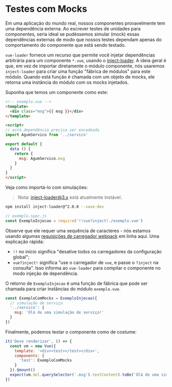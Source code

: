 # Testes com Mocks

Em uma aplicação do mundo real, nossos componentes provavelmente tem uma dependência externa. Ao escrever testes de unidades para componentes, seria ideal se pudéssemos simular \(mock\) essas dependências externas de modo que nossos testes dependam apenas do comportamento do componente que está sendo testado.

`vue-loader` fornece um recurso que permite você injetar dependências arbitrária para um componente `*.vue`, usando o [inject-loader](https://github.com/plasticine/inject-loader). A ideia geral é que, em vez de importar diretamente o módulo componente, nós usaremos `inject-loader` para criar uma função "fábrica de módulos" para este módulo. Quando está função é chamada com um objeto de mocks, ele retorna uma instância do módulo com os mocks injetados.

Suponha que temos um componente como este:

```html
<!-- exemplo.vue -->
<template>
  <div class="msg">{{ msg }}</div>
</template>

<script>
// está dependência precisa ser encadeada
import AgumServico from '../servico'

export default {
  data () {
    return {
      msg: AgumServico.msg
    }
  }
}
</script>
```

Veja como importá-lo com simulações:

> Nota: inject-loader@3.x está atualmente instável.

```bash
npm install inject-loader@^2.0.0 --save-dev
```

```js
// exemplo.spec.js
const ExemploInjecao = require('!!vue?inject!./exemplo.vue')
```

Observe que ele requer uma sequência de caracteres - nós estamos usando algumas [requisições de carregador webpack](https://webpack.github.io/docs/loaders.html) em linha aqui. Uma explicação rápida:

- `!!` no início significa "desative todos os carregadores da configuração global";
- `vue?inject!` significa "use o carregador de `vue`, e passe o `?inject` na consulta". Isso informa ao `vue-loader` para compilar o componente no modo injeção de dependência.

O retorno de `ExemploInjecao` é uma função de fábrica que pode ser chamada para criar instâncias do módulo `exemplo.vue`.

```js
const ExemploComMocks = ExemploInjecao({
  // simulação de serviço
  '../servico': {
    msg: 'Olá de uma simulação de serviço!'
  }
})
```

Finalmente, podemos testar o componente como de costume:

```js
it('Deve renderizar', () => {
  const vm = new Vue({
    template: '<div><test></test></div>',
    components: {
      'test': ExemploComMocks
    }
  }).$mount()
  expect(vm.$el.querySelector('.msg').textContent).toBe('Olá de uma simulação de serviço!')
})
```